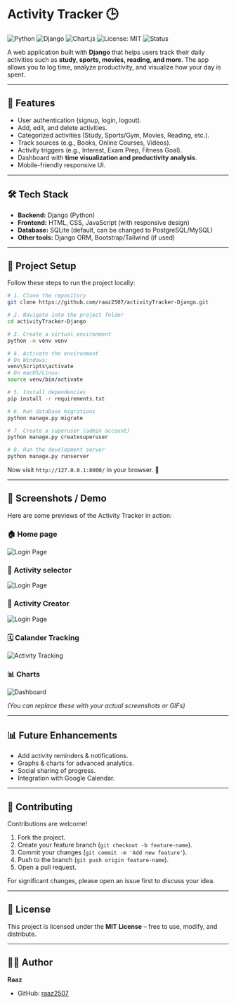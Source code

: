 # Activity Tracker 🕒  

![Python](https://img.shields.io/badge/Python-3.13.7%2B-blue)
![Django](https://img.shields.io/badge/Django-5.2.6%2B-green)
![Chart.js](https://img.shields.io/badge/Charjs-4.0%2B-green)
![License: MIT](https://img.shields.io/badge/License-MIT-yellow)
![Status](https://img.shields.io/badge/Status-Active-success)

A web application built with **Django** that helps users track their daily activities such as **study, sports, movies, reading, and more**. The app allows you to log time, analyze productivity, and visualize how your day is spent.  

---

## 🚀 Features  

- User authentication (signup, login, logout).  
- Add, edit, and delete activities.  
- Categorized activities (Study, Sports/Gym, Movies, Reading, etc.).  
- Track sources (e.g., Books, Online Courses, Videos).  
- Activity triggers (e.g., Interest, Exam Prep, Fitness Goal).  
- Dashboard with **time visualization and productivity analysis**.  
- Mobile-friendly responsive UI.  

---

## 🛠️ Tech Stack  

- **Backend:** Django (Python)  
- **Frontend:** HTML, CSS, JavaScript (with responsive design)  
- **Database:** SQLite (default, can be changed to PostgreSQL/MySQL)  
- **Other tools:** Django ORM, Bootstrap/Tailwind (if used)  

---

## 📂 Project Setup  

Follow these steps to run the project locally:  

```bash
# 1. Clone the repository
git clone https://github.com/raaz2507/activityTracker-Django.git

# 2. Navigate into the project folder
cd activityTracker-Django

# 3. Create a virtual environment
python -m venv venv

# 4. Activate the environment
# On Windows:
venv\Scripts\activate
# On macOS/Linux:
source venv/bin/activate

# 5. Install dependencies
pip install -r requirements.txt

# 6. Run database migrations
python manage.py migrate

# 7. Create a superuser (admin account)
python manage.py createsuperuser

# 8. Run the development server
python manage.py runserver
```

Now visit `http://127.0.0.1:8000/` in your browser. 🎉  

---

## 📸 Screenshots / Demo  

Here are some previews of the Activity Tracker in action:  
### 🏠 Home page
![Login Page](screenshots/homepage.jpg)

### 🎯 Activity selector 
![Login Page](screenshots/selectActivity.jpg)

### 🎯 Activity Creator 
![Login Page](screenshots/create_activity.jpg)  

### 🗓️ Calander Tracking
![Activity Tracking](screenshots/calander.jpg)

### 📊 Charts  
![Dashboard](screenshots/charts.jpg)



*(You can replace these with your actual screenshots or GIFs)*  

---

## 📊 Future Enhancements  

- Add activity reminders & notifications.  
- Graphs & charts for advanced analytics.  
- Social sharing of progress.  
- Integration with Google Calendar.  

---

## 🤝 Contributing  

Contributions are welcome!  
1. Fork the project.  
2. Create your feature branch (`git checkout -b feature-name`).  
3. Commit your changes (`git commit -m 'Add new feature'`).  
4. Push to the branch (`git push origin feature-name`).  
5. Open a pull request.  

For significant changes, please open an issue first to discuss your idea.  

---

## 📜 License  

This project is licensed under the **MIT License** – free to use, modify, and distribute.  

---

## 👨‍💻 Author  

**Raaz**  
- GitHub: [raaz2507](https://github.com/raaz2507)  

